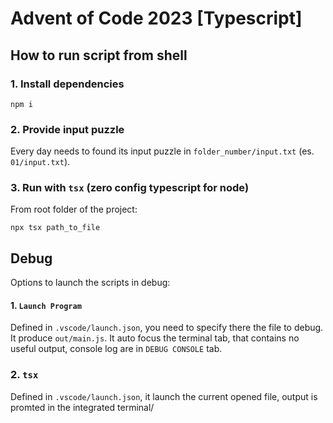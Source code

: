 # Advent of Code 2023 [Typescript]

## How to run script from shell

### 1. Install dependencies

```
npm i
```

### 2. Provide input puzzle

Every day needs to found its input puzzle in `folder_number/input.txt` (es. `01/input.txt`).

### 3. Run with `tsx` (zero config typescript for node)

From root folder of the project:

```
npx tsx path_to_file
```

## Debug

Options to launch the scripts in debug:

#### 1. `Launch Program`

Defined in `.vscode/launch.json`, you need to specify there the file to debug. It produce `out/main.js`. It auto focus the terminal tab, that contains no useful output, console log are in `DEBUG CONSOLE` tab.

### 2. `tsx`

Defined in `.vscode/launch.json`, it launch the current opened file, output is promted in the integrated terminal/
